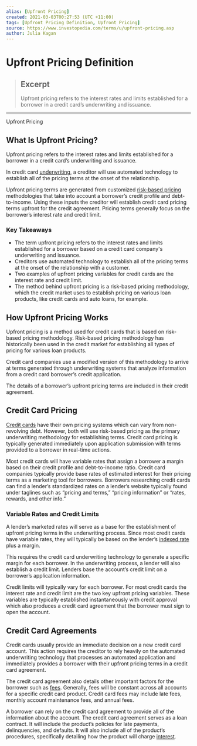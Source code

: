 ```yaml
---
alias: [Upfront Pricing]
created: 2021-03-03T00:27:53 (UTC +11:00)
tags: [Upfront Pricing Definition, Upfront Pricing]
source: https://www.investopedia.com/terms/u/upfront-pricing.asp
author: Julia Kagan
---
```


# Upfront Pricing Definition

> ## Excerpt
> Upfront pricing refers to the interest rates and limits established for a borrower in a credit card’s underwriting and issuance.

---

Upfront Pricing
## What Is Upfront Pricing?

Upfront pricing refers to the interest rates and limits established for a borrower in a credit card’s underwriting and issuance.

In credit card [underwriting](https://www.investopedia.com/terms/u/underwriting.asp), a creditor will use automated technology to establish all of the pricing terms at the onset of the relationship.

Upfront pricing terms are generated from customized [risk-based pricing](https://www.investopedia.com/terms/r/riskbased-pricing.asp) methodologies that take into account a borrower’s credit profile and debt-to-income. Using these inputs the creditor will establish credit card pricing terms upfront for the credit agreement. Pricing terms generally focus on the borrower’s interest rate and credit limit.

### Key Takeaways

-   The term upfront pricing refers to the interest rates and limits established for a borrower based on a credit card company's underwriting and issuance.
-   Creditors use automated technology to establish all of the pricing terms at the onset of the relationship with a customer.
-   Two examples of upfront pricing variables for credit cards are the interest rate and credit limit.
-   The method behind upfront pricing is a risk-based pricing methodology, which the credit market uses to establish pricing on various loan products, like credit cards and auto loans, for example.

## How Upfront Pricing Works

Upfront pricing is a method used for credit cards that is based on risk-based pricing methodology. Risk-based pricing methodology has historically been used in the credit market for establishing all types of pricing for various loan products.

Credit card companies use a modified version of this methodology to arrive at terms generated through underwriting systems that analyze information from a credit card borrower’s credit application.

The details of a borrower’s upfront pricing terms are included in their credit agreement.

## Credit Card Pricing

[Credit cards](https://www.investopedia.com/terms/c/creditcard.asp) have their own pricing systems which can vary from non-revolving debt. However, both will use risk-based pricing as the primary underwriting methodology for establishing terms. Credit card pricing is typically generated immediately upon application submission with terms provided to a borrower in real-time actions.

Most credit cards will have variable rates that assign a borrower a margin based on their credit profile and debt-to-income ratio. Credit card companies typically provide base rates of estimated interest for their pricing terms as a marketing tool for borrowers. Borrowers researching credit cards can find a lender’s standardized rates on a lender’s website typically found under taglines such as “pricing and terms,” “pricing information” or “rates, rewards, and other info.”

### Variable Rates and Credit Limits

A lender’s marketed rates will serve as a base for the establishment of upfront pricing terms in the underwriting process. Since most credit cards have variable rates, they will typically be based on the lender’s [indexed rate](https://www.investopedia.com/terms/i/indexed_rate.asp) plus a margin.

This requires the credit card underwriting technology to generate a specific margin for each borrower. In the underwriting process, a lender will also establish a credit limit. Lenders base the account’s credit limit on a borrower’s application information.

Credit limits will typically vary for each borrower. For most credit cards the interest rate and credit limit are the two key upfront pricing variables. These variables are typically established instantaneously with credit approval which also produces a credit card agreement that the borrower must sign to open the account.

## Credit Card Agreements

Credit cards usually provide an immediate decision on a new credit card account. This action requires the creditor to rely heavily on the automated underwriting technology that processes an automated application and immediately provides a borrower with their upfront pricing terms in a credit card agreement.

The credit card agreement also details other important factors for the borrower such as [fees](https://www.investopedia.com/terms/f/fee.asp). Generally, fees will be constant across all accounts for a specific credit card product. Credit card fees may include late fees, monthly account maintenance fees, and annual fees.

A borrower can rely on the credit card agreement to provide all of the information about the account. The credit card agreement serves as a loan contract. It will include the product’s policies for late payments, delinquencies, and defaults. It will also include all of the product’s procedures, specifically detailing how the product will charge [interest](https://www.investopedia.com/terms/i/interest.asp).
